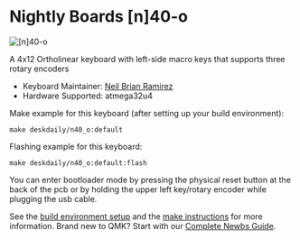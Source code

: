 # Nightly Boards [n]40-o

![[n]40-o](https://i.imgur.com/CFIKCXNl.jpg)

A 4x12 Ortholinear keyboard with left-side macro keys that supports three rotary encoders

* Keyboard Maintainer: [Neil Brian Ramirez](https://github.com/DeskDaily)
* Hardware Supported: atmega32u4

Make example for this keyboard (after setting up your build environment):

    make deskdaily/n40_o:default
	
Flashing example for this keyboard:

    make deskdaily/n40_o:default:flash

You can enter bootloader mode by pressing the physical reset button at the back of the pcb or by holding the upper left key/rotary encoder while plugging the usb cable.

See the [build environment setup](https://docs.qmk.fm/#/getting_started_build_tools) and the [make instructions](https://docs.qmk.fm/#/getting_started_make_guide) for more information. Brand new to QMK? Start with our [Complete Newbs Guide](https://docs.qmk.fm/#/newbs).
